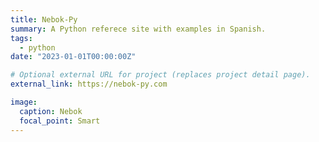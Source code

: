 ```yaml
---
title: Nebok-Py
summary: A Python referece site with examples in Spanish.
tags:
  - python
date: "2023-01-01T00:00:00Z"

# Optional external URL for project (replaces project detail page).
external_link: https://nebok-py.com

image:
  caption: Nebok
  focal_point: Smart
---
```

